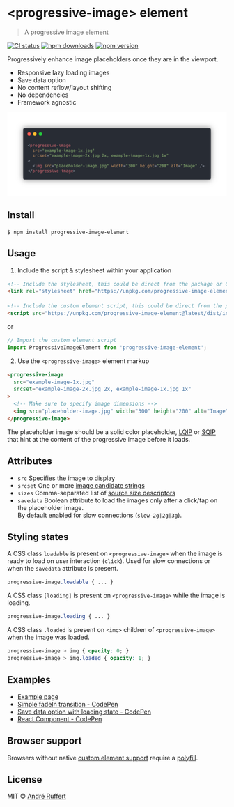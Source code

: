 # &lt;progressive-image&gt; element

> A progressive image element

[![CI status](https://github.com/andreruffert/progressive-image-element/workflows/CI/badge.svg)](https://github.com/andreruffert/progressive-image-element/actions?workflow=CI)
[![npm downloads](https://img.shields.io/npm/dm/progressive-image-element?logo=npm)](https://www.npmjs.com/package/progressive-image-element)
[![npm version](https://img.shields.io/npm/v/progressive-image-element.svg)](https://www.npmjs.com/package/progressive-image-element)

Progressively enhance image placeholders once they are in the viewport.

* Responsive lazy loading images
* Save data option
* No content reflow/layout shifting
* No dependencies
* Framework agnostic

<div align="center">
  <img src="example-2x.png" alt="progressive image element markup example" width="774">
</div>


## Install

```console
$ npm install progressive-image-element
```


## Usage

1. Include the script & stylesheet within your application

  ```html
  <!-- Include the stylesheet, this could be direct from the package or CDN -->
  <link rel="stylesheet" href="https://unpkg.com/progressive-image-element@latest/dist/progressive-image-element.css" />

  <!-- Include the custom element script, this could be direct from the package or CDN -->
  <script src="https://unpkg.com/progressive-image-element@latest/dist/index.js"></script>
  ```

  or

  ```js
  // Import the custom element script
  import ProgressiveImageElement from 'progressive-image-element';
  ```

2. Use the `<progressive-image>` element markup

  ```html
  <progressive-image
    src="example-image-1x.jpg"
    srcset="example-image-2x.jpg 2x, example-image-1x.jpg 1x"
  >
    <!-- Make sure to specify image dimensions -->
    <img src="placeholder-image.jpg" width="300" height="200" alt="Image" />
  </progressive-image>
  ```
  The placeholder image should be a solid color placeholder, [LQIP](http://www.guypo.com/introducing-lqip-low-quality-image-placeholders) or [SQIP](https://github.com/technopagan/sqip) that hint at the content of the progressive image before it loads.


## Attributes

- `src` Specifies the image to display
- `srcset` One or more [image candidate strings](https://developer.mozilla.org/en-US/docs/Web/API/HTMLImageElement/srcset)
- `sizes` Comma-separated list of [source size descriptors](https://developer.mozilla.org/en-US/docs/Web/API/HTMLImageElement/sizes)
- `savedata` Boolean attribute to load the images only after a click/tap on the placeholder image.   
  By default enabled for slow connections (`slow-2g|2g|3g`).


## Styling states

A CSS class `loadable` is present on `<progressive-image>` when the image is ready to load on user interaction (`click`).
Used for slow connections or when the `savedata` attribute is present.
```css
progressive-image.loadable { ... }
```

A CSS class `[loading]` is present on `<progressive-image>` while the image is loading.
```css
progressive-image.loading { ... }
```

A CSS class `.loaded` is present on `<img>` children of `<progressive-image>` when the image was loaded.
```css
progressive-image > img { opacity: 0; }
progressive-image > img.loaded { opacity: 1; }
```


## Examples
- [Example page](https://andreruffert.github.io/progressive-image-element/examples)
- [Simple fadeIn transition - CodePen](https://codepen.io/andreruffert/full/mdyZLrQ)
- [Save data option with loading state - CodePen](https://codepen.io/andreruffert/full/yLydrdb)
- [React Component - CodePen](https://codepen.io/andreruffert/full/KKpKVRO)


## Browser support

Browsers without native [custom element support][support] require a [polyfill][].

[support]: https://caniuse.com/#feat=custom-elementsv1
[polyfill]: https://github.com/webcomponents/polyfills/tree/master/packages/custom-elements


## License

MIT © [André Ruffert](https://andreruffert.com)
